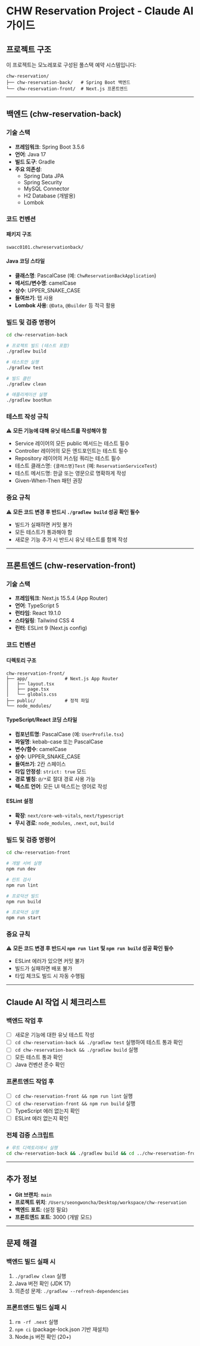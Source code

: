 # CHW Reservation Project - Claude AI 가이드

## 프로젝트 구조

이 프로젝트는 모노레포로 구성된 풀스택 예약 시스템입니다:

```
chw-reservation/
├── chw-reservation-back/   # Spring Boot 백엔드
└── chw-reservation-front/  # Next.js 프론트엔드
```

---

## 백엔드 (chw-reservation-back)

### 기술 스택
- **프레임워크**: Spring Boot 3.5.6
- **언어**: Java 17
- **빌드 도구**: Gradle
- **주요 의존성**:
  - Spring Data JPA
  - Spring Security
  - MySQL Connector
  - H2 Database (개발용)
  - Lombok

### 코드 컨벤션

#### 패키지 구조
```
swacc0101.chwreservationback/
```

#### Java 코딩 스타일
- **클래스명**: PascalCase (예: `ChwReservationBackApplication`)
- **메서드/변수명**: camelCase
- **상수**: UPPER_SNAKE_CASE
- **들여쓰기**: 탭 사용
- **Lombok 사용**: `@Data`, `@Builder` 등 적극 활용

### 빌드 및 검증 명령어

```bash
cd chw-reservation-back

# 프로젝트 빌드 (테스트 포함)
./gradlew build

# 테스트만 실행
./gradlew test

# 빌드 클린
./gradlew clean

# 애플리케이션 실행
./gradlew bootRun
```

### 테스트 작성 규칙
⚠️ **모든 기능에 대해 유닛 테스트를 작성해야 함**
- Service 레이어의 모든 public 메서드는 테스트 필수
- Controller 레이어의 모든 엔드포인트는 테스트 필수
- Repository 레이어의 커스텀 쿼리는 테스트 필수
- 테스트 클래스명: `{클래스명}Test` (예: `ReservationServiceTest`)
- 테스트 메서드명: 한글 또는 영문으로 명확하게 작성
- Given-When-Then 패턴 권장

### 중요 규칙
⚠️ **모든 코드 변경 후 반드시 `./gradlew build` 성공 확인 필수**
- 빌드가 실패하면 커밋 불가
- 모든 테스트가 통과해야 함
- 새로운 기능 추가 시 반드시 유닛 테스트를 함께 작성

---

## 프론트엔드 (chw-reservation-front)

### 기술 스택
- **프레임워크**: Next.js 15.5.4 (App Router)
- **언어**: TypeScript 5
- **런타임**: React 19.1.0
- **스타일링**: Tailwind CSS 4
- **린터**: ESLint 9 (Next.js config)

### 코드 컨벤션

#### 디렉토리 구조
```
chw-reservation-front/
├── app/              # Next.js App Router
│   ├── layout.tsx
│   ├── page.tsx
│   └── globals.css
├── public/           # 정적 파일
└── node_modules/
```

#### TypeScript/React 코딩 스타일
- **컴포넌트명**: PascalCase (예: `UserProfile.tsx`)
- **파일명**: kebab-case 또는 PascalCase
- **변수/함수**: camelCase
- **상수**: UPPER_SNAKE_CASE
- **들여쓰기**: 2칸 스페이스
- **타입 안정성**: `strict: true` 모드
- **경로 별칭**: `@/*`로 절대 경로 사용 가능
- **텍스트 언어**: 모든 UI 텍스트는 영어로 작성

#### ESLint 설정
- **확장**: `next/core-web-vitals`, `next/typescript`
- **무시 경로**: `node_modules`, `.next`, `out`, `build`

### 빌드 및 검증 명령어

```bash
cd chw-reservation-front

# 개발 서버 실행
npm run dev

# 린트 검사
npm run lint

# 프로덕션 빌드
npm run build

# 프로덕션 실행
npm run start
```

### 중요 규칙
⚠️ **모든 코드 변경 후 반드시 `npm run lint` 및 `npm run build` 성공 확인 필수**
- ESLint 에러가 있으면 커밋 불가
- 빌드가 실패하면 배포 불가
- 타입 체크도 빌드 시 자동 수행됨

---

## Claude AI 작업 시 체크리스트

### 백엔드 작업 후
- [ ] 새로운 기능에 대한 유닛 테스트 작성
- [ ] `cd chw-reservation-back && ./gradlew test` 실행하여 테스트 통과 확인
- [ ] `cd chw-reservation-back && ./gradlew build` 실행
- [ ] 모든 테스트 통과 확인
- [ ] Java 컨벤션 준수 확인

### 프론트엔드 작업 후
- [ ] `cd chw-reservation-front && npm run lint` 실행
- [ ] `cd chw-reservation-front && npm run build` 실행
- [ ] TypeScript 에러 없는지 확인
- [ ] ESLint 에러 없는지 확인

### 전체 검증 스크립트
```bash
# 루트 디렉토리에서 실행
cd chw-reservation-back && ./gradlew build && cd ../chw-reservation-front && npm run lint && npm run build
```

---

## 추가 정보

- **Git 브랜치**: `main`
- **프로젝트 위치**: `/Users/seongwoncha/Desktop/workspace/chw-reservation`
- **백엔드 포트**: (설정 필요)
- **프론트엔드 포트**: 3000 (개발 모드)

---

## 문제 해결

### 백엔드 빌드 실패 시
1. `./gradlew clean` 실행
2. Java 버전 확인 (JDK 17)
3. 의존성 문제: `./gradlew --refresh-dependencies`

### 프론트엔드 빌드 실패 시
1. `rm -rf .next` 실행
2. `npm ci` (package-lock.json 기반 재설치)
3. Node.js 버전 확인 (20+)
